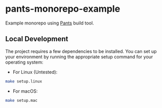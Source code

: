 # pants-monorepo-example

Example monorepo using [Pants](https://www.pantsbuild.org/) build tool.

## Local Development

The project requires a few dependencies to be installed. You can set up your environment by running the appropriate setup command for your operating system:

- For Linux (Untested):

```bash
make setup.linux
```

- For macOS:

```bash
make setup.mac
```
